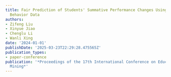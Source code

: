 ```yaml
---
title: Fair Prediction of Students' Summative Performance Changes Using Online Learning
  Behavior Data
authors:
- Zifeng Liu
- Xinyue Jiao
- Chenglu Li
- Wanli Xing
date: '2024-01-01'
publishDate: '2025-03-23T22:29:28.475565Z'
publication_types:
- paper-conference
publication: '*Proceedings of the 17th International Conference on Educational Data
  Mining*'
---
```

